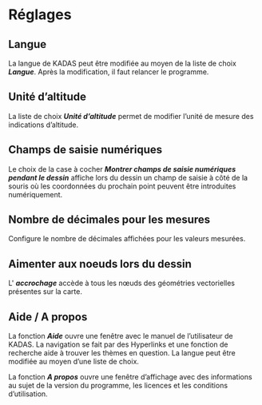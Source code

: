 <!-- WARNING: This file is autogenerated by csv2md.py -->
# Réglages


## <a name="sec0"></a>Langue

La langue de KADAS peut être modifiée au moyen de la liste de choix **_Langue_**. Après la modification, il faut relancer le programme.


## <a name="sec1"></a>Unité d’altitude

La liste de choix **_Unité d’altitude_** permet de modifier l’unité de mesure des indications d’altitude.


## <a name="sec2"></a>Champs de saisie numériques

Le choix de la case à cocher **_Montrer champs de saisie numériques pendant le dessin_** affiche lors du dessin un champ de saisie à côté de la souris où les coordonnées du prochain point peuvent être introduites numériquement.


## <a name="sec3"></a>Nombre de décimales pour les mesures

Configure le nombre de décimales affichées pour les valeurs mesurées.


## <a name="sec4"></a>Aimenter aux noeuds lors du dessin

L' **_accrochage_** accède à tous les nœuds des géométries vectorielles présentes sur la carte.


## <a name="sec5"></a>Aide / A propos

La fonction **_Aide_** ouvre une fenêtre avec le manuel de l’utilisateur de KADAS. La navigation se fait par des Hyperlinks et une fonction de recherche aide à trouver les thèmes en question. La langue peut être modifiée au moyen d’une liste de choix.

La fonction **_A propos_** ouvre une fenêtre d’affichage avec des informations au sujet de la version du programme, les licences et les conditions d’utilisation.


